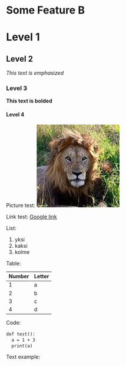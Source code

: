 # Some Feature B

# Level 1

## Level 2

_This text is emphasized_

### Level 3

**This text is bolded**

#### Level 4

Picture test:
![](pic1.jfif)

Link test:
[Google link](http://www.google.com)

List:

1. yksi
2. kaksi
3. kolme

Table:

| Number | Letter |
| ------ | ------ |
| 1      | a      |
| 2      | b      |
| 3      | c      |
| 4      | d      |

Code:

```
def test():
  a = 1 + 3
  print(a)
```

Text example:

```{include} ./test.txt

```
